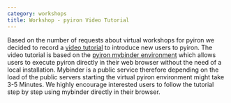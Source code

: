 ```yaml
---
category: workshops
title: Workshop - pyiron Video Tutorial
---
```

Based on the number of requests about virtual workshops for pyiron we decided to record a [video tutorial](https://www.youtube.com/watch?v=jQGYUgJK3Ug) to introduce new users to pyiron. The video tutorial is based on the [pyiron mybinder environment](https://mybinder.org/v2/gh/pyiron/pyiron/master) which allows users to execute pyiron directly in their web browser without the need of a local installation. Mybinder is a public service therefore depending on the load of the public servers starting the virtual pyiron environment might take 3-5 Minutes. We highly encourage interested users to follow the tutorial step by step using mybinder directly in their browser.
